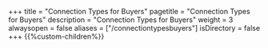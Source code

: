 +++
title = "Connection Types for Buyers"
pagetitle = "Connection Types for Buyers"
description = "Connection Types for Buyers"
weight = 3
alwaysopen = false
aliases = ["/connectiontypesbuyers"]
isDirectory = false
+++
{{%custom-children%}}
